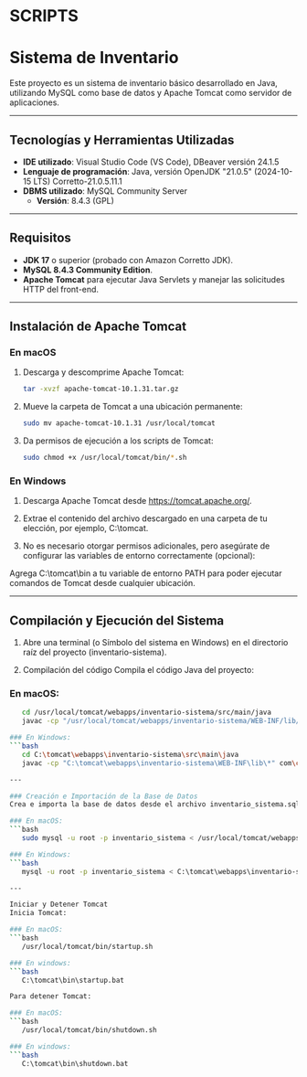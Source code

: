 # SCRIPTS
# Sistema de Inventario

Este proyecto es un sistema de inventario básico desarrollado en Java, utilizando MySQL como base de datos y Apache Tomcat como servidor de aplicaciones.

---

## Tecnologías y Herramientas Utilizadas

- **IDE utilizado**: Visual Studio Code (VS Code), DBeaver versión 24.1.5
- **Lenguaje de programación**: Java, versión OpenJDK "21.0.5" (2024-10-15 LTS) Corretto-21.0.5.11.1
- **DBMS utilizado**: MySQL Community Server
  - **Versión**: 8.4.3 (GPL)

---

## Requisitos

- **JDK 17** o superior (probado con Amazon Corretto JDK).
- **MySQL 8.4.3 Community Edition**.
- **Apache Tomcat** para ejecutar Java Servlets y manejar las solicitudes HTTP del front-end.

---

## Instalación de Apache Tomcat

### En macOS
1. Descarga y descomprime Apache Tomcat:
   ```bash
   tar -xvzf apache-tomcat-10.1.31.tar.gz

2. Mueve la carpeta de Tomcat a una ubicación permanente:
   ```bash
   sudo mv apache-tomcat-10.1.31 /usr/local/tomcat
3. Da permisos de ejecución a los scripts de Tomcat:
   ```bash
   sudo chmod +x /usr/local/tomcat/bin/*.sh

### En Windows
1. Descarga Apache Tomcat desde https://tomcat.apache.org/.

2. Extrae el contenido del archivo descargado en una carpeta de tu elección, por ejemplo, C:\tomcat.

3. No es necesario otorgar permisos adicionales, pero asegúrate de configurar las variables de entorno correctamente (opcional):

Agrega C:\tomcat\bin a tu variable de entorno PATH para poder ejecutar comandos de Tomcat desde cualquier ubicación.

---

## Compilación y Ejecución del Sistema
1. Abre una terminal (o Símbolo del sistema en Windows) en el directorio raíz del proyecto (inventario-sistema).

2. Compilación del código
Compila el código Java del proyecto:

### En macOS:
```bash
   cd /usr/local/tomcat/webapps/inventario-sistema/src/main/java
   javac -cp "/usr/local/tomcat/webapps/inventario-sistema/WEB-INF/lib/*" com/castores/inventario/*.java -d /usr/local/tomcat/webapps/inventario-sistema/WEB-INF/classes

### En Windows:
```bash
   cd C:\tomcat\webapps\inventario-sistema\src\main\java
   javac -cp "C:\tomcat\webapps\inventario-sistema\WEB-INF\lib\*" com\castores\inventario\*.java -d C:\tomcat\webapps\inventario-sistema\WEB-INF\classes

---

### Creación e Importación de la Base de Datos
Crea e importa la base de datos desde el archivo inventario_sistema.sql:

### En macOS:
```bash
   sudo mysql -u root -p inventario_sistema < /usr/local/tomcat/webapps/inventario-sistema/inventario_sistema.sql

### En Windows:
```bash
   mysql -u root -p inventario_sistema < C:\tomcat\webapps\inventario-sistema\inventario_sistema.sql

---

Iniciar y Detener Tomcat
Inicia Tomcat:

### En macOS:
```bash
   /usr/local/tomcat/bin/startup.sh

### En windows: 
```bash
   C:\tomcat\bin\startup.bat

Para detener Tomcat:

### En macOS:
```bash
   /usr/local/tomcat/bin/shutdown.sh

### En windows: 
```bash
   C:\tomcat\bin\shutdown.bat
